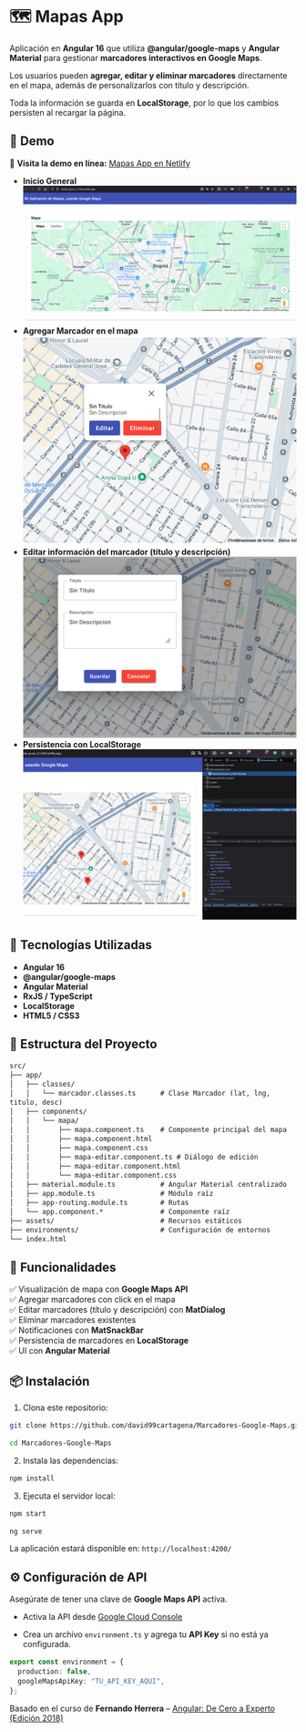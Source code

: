 # 🗺️ Mapas App

Aplicación en **Angular 16** que utiliza **@angular/google-maps** y **Angular Material** para gestionar **marcadores interactivos en Google Maps**.

Los usuarios pueden **agregar, editar y eliminar marcadores** directamente en el mapa, además de personalizarlos con título y descripción.

Toda la información se guarda en **LocalStorage**, por lo que los cambios persisten al recargar la página.

## 📸 Demo

🔗 **Visita la demo en línea:** [Mapas App en Netlify](https://stately-pony-c27e00.netlify.app/)

- **Inicio General**
  ![Mapas App Screenshot](https://raw.githubusercontent.com/david99cartagena/Marcadores-Google-Maps/refs/heads/main/media/Screenshot_1.png)
- **Agregar Marcador en el mapa**
  ![Mapas App Screenshot](https://raw.githubusercontent.com/david99cartagena/Marcadores-Google-Maps/refs/heads/main/media/Screenshot_2.png)
- **Editar información del marcador (título y descripción)**
  ![Mapas App Screenshot](https://raw.githubusercontent.com/david99cartagena/Marcadores-Google-Maps/refs/heads/main/media/Screenshot_3.png)
- **Persistencia con LocalStorage**
  ![Mapas App Screenshot](https://raw.githubusercontent.com/david99cartagena/Marcadores-Google-Maps/refs/heads/main/media/Screenshot_4.png)

## 🚀 Tecnologías Utilizadas

- **Angular 16**
- **@angular/google-maps**
- **Angular Material**
- **RxJS / TypeScript**
- **LocalStorage**
- **HTML5 / CSS3**

## 📁 Estructura del Proyecto

```
src/
├── app/
│   ├── classes/
│   │   └── marcador.classes.ts      # Clase Marcador (lat, lng, titulo, desc)
│   ├── components/
│   │   └── mapa/
│   │       ├── mapa.component.ts    # Componente principal del mapa
│   │       ├── mapa.component.html
│   │       ├── mapa.component.css
│   │       ├── mapa-editar.component.ts # Diálogo de edición
│   │       ├── mapa-editar.component.html
│   │       └── mapa-editar.component.css
│   ├── material.module.ts           # Angular Material centralizado
│   ├── app.module.ts                # Módulo raíz
│   ├── app-routing.module.ts        # Rutas
│   └── app.component.*              # Componente raíz
├── assets/                          # Recursos estáticos
├── environments/                    # Configuración de entornos
└── index.html
```

## 🔑 Funcionalidades

✅ Visualización de mapa con **Google Maps API**  
✅ Agregar marcadores con click en el mapa  
✅ Editar marcadores (título y descripción) con **MatDialog**  
✅ Eliminar marcadores existentes  
✅ Notificaciones con **MatSnackBar**  
✅ Persistencia de marcadores en **LocalStorage**  
✅ UI con **Angular Material**

## 📦 Instalación

1. Clona este repositorio:

```bash
git clone https://github.com/david99cartagena/Marcadores-Google-Maps.git
```

```bash
cd Marcadores-Google-Maps
```

2. Instala las dependencias:

```bash
npm install
```

3. Ejecuta el servidor local:

```bash
npm start
```

```bash
ng serve
```

La aplicación estará disponible en: `http://localhost:4200/`

## ⚙️ Configuración de API

Asegúrate de tener una clave de **Google Maps API** activa.

- Activa la API desde [Google Cloud Console](https://console.cloud.google.com/)

- Crea un archivo `environment.ts` y agrega tu **API Key** si no está ya configurada.

```ts
export const environment = {
  production: false,
  googleMapsApiKey: "TU_API_KEY_AQUI",
};
```

Basado en el curso de **Fernando Herrera** – [Angular: De Cero a Experto (Edición 2018)](https://www.udemy.com/course/angular-2-fernando-herrera/)
